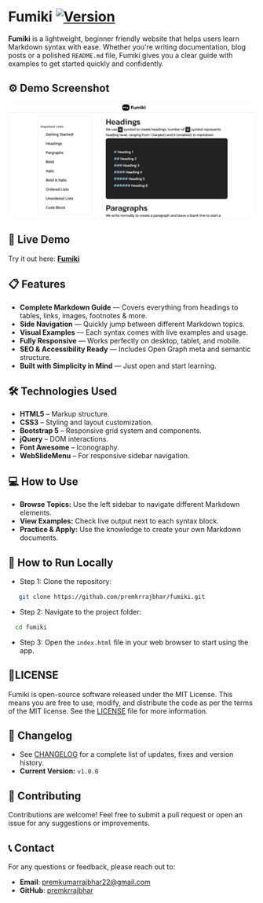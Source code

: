 # Fumiki [![Version](https://img.shields.io/badge/version-v1.0.0-black.svg)](./CHANGELOG.md)

**Fumiki** is a lightweight, beginner friendly website that helps users learn Markdown syntax with ease. Whether you're writing documentation, blog posts or a polished `README.md` file, Fumiki gives you a clear guide with examples to get started quickly and confidently.


## ⚙️ Demo Screenshot

![Screenshot of Project](./assets/screenshot/screenshot.png)

## 🔗 Live Demo

Try it out here: **[Fumiki](https://premkrrajbhar.github.io/fumiki/)**


## 📋 Features

- **Complete Markdown Guide** — Covers everything from headings to tables, links, images, footnotes & more.
- **Side Navigation** — Quickly jump between different Markdown topics.
- **Visual Examples** — Each syntax comes with live examples and usage.
- **Fully Responsive** — Works perfectly on desktop, tablet, and mobile.
- **SEO & Accessibility Ready** — Includes Open Graph meta and semantic structure.
- **Built with Simplicity in Mind** — Just open and start learning.


## 🛠️ Technologies Used

- **HTML5** – Markup structure.
- **CSS3** – Styling and layout customization.
- **Bootstrap 5** – Responsive grid system and components.
- **jQuery** – DOM interactions.
- **Font Awesome** – Iconography.
- **WebSlideMenu** – For responsive sidebar navigation.


## 💻 How to Use

- **Browse Topics:** Use the left sidebar to navigate different Markdown elements.
- **View Examples:** Check live output next to each syntax block.
- **Practice & Apply:** Use the knowledge to create your own Markdown documents.


## 🚀 How to Run Locally

- Step 1: Clone the repository:

```bash
   git clone https://github.com/premkrrajbhar/fumiki.git
```

- Step 2: Navigate to the project folder:

```bash
  cd fumiki
```

- Step 3: Open the `index.html` file in your web browser to start using the app.


## 📝LICENSE

Fumiki is open-source software released under the MIT License. This means you are free to use, modify, and distribute the code as per the terms of the MIT license. See the [LICENSE](/LICENSE) file for more information.

## 📄 Changelog

- See [CHANGELOG](./CHANGELOG.md) for a complete list of updates, fixes and version history.
- **Current Version:** `v1.0.0`

## 🤝 Contributing

Contributions are welcome! Feel free to submit a pull request or open an issue for any suggestions or improvements.

## 📞 Contact

For any questions or feedback, please reach out to:

- **Email**: [premkumarrajbhar22@gmail.com](mailto:premkumarrajbhar22@gmail.com)
- **GitHub**: [premkrrajbhar](https://github.com/premkrrajbhar)
